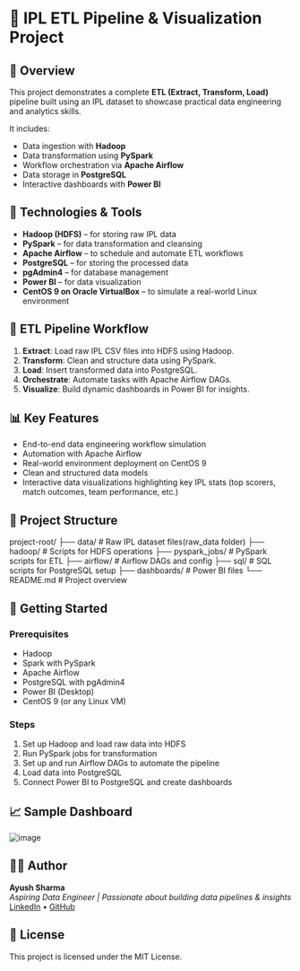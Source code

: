 # 🏏 IPL ETL Pipeline & Visualization Project

## 📌 Overview

This project demonstrates a complete **ETL (Extract, Transform, Load)** pipeline built using an IPL dataset to showcase practical data engineering and analytics skills.

It includes:
- Data ingestion with **Hadoop**
- Data transformation using **PySpark**
- Workflow orchestration via **Apache Airflow**
- Data storage in **PostgreSQL**
- Interactive dashboards with **Power BI**

## 🧰 Technologies & Tools

- **Hadoop (HDFS)** – for storing raw IPL data  
- **PySpark** – for data transformation and cleansing  
- **Apache Airflow** – to schedule and automate ETL workflows  
- **PostgreSQL** – for storing the processed data  
- **pgAdmin4** – for database management  
- **Power BI** – for data visualization  
- **CentOS 9 on Oracle VirtualBox** – to simulate a real-world Linux environment

## 🔄 ETL Pipeline Workflow

1. **Extract**: Load raw IPL CSV files into HDFS using Hadoop.
2. **Transform**: Clean and structure data using PySpark.
3. **Load**: Insert transformed data into PostgreSQL.
4. **Orchestrate**: Automate tasks with Apache Airflow DAGs.
5. **Visualize**: Build dynamic dashboards in Power BI for insights.

## 📊 Key Features

- End-to-end data engineering workflow simulation
- Automation with Apache Airflow
- Real-world environment deployment on CentOS 9
- Clean and structured data models
- Interactive data visualizations highlighting key IPL stats (top scorers, match outcomes, team performance, etc.)

## 📁 Project Structure

project-root/ ├── data/ # Raw IPL dataset files(raw_data folder) ├── hadoop/ # Scripts for HDFS operations ├── pyspark_jobs/ # PySpark scripts for ETL ├── airflow/ # Airflow DAGs and config ├── sql/ # SQL scripts for PostgreSQL setup ├── dashboards/ # Power BI files └── README.md # Project overview


## 🚀 Getting Started

### Prerequisites

- Hadoop
- Spark with PySpark
- Apache Airflow
- PostgreSQL with pgAdmin4
- Power BI (Desktop)
- CentOS 9 (or any Linux VM)

### Steps

1. Set up Hadoop and load raw data into HDFS
2. Run PySpark jobs for transformation
3. Set up and run Airflow DAGs to automate the pipeline
4. Load data into PostgreSQL
5. Connect Power BI to PostgreSQL and create dashboards

## 📈 Sample Dashboard

![image](https://github.com/user-attachments/assets/a6347b60-1a35-4bf4-8aba-93f90086d33c)


## 🧑‍💻 Author

**Ayush Sharma**  
*Aspiring Data Engineer | Passionate about building data pipelines & insights*  
[LinkedIn](www.linkedin.com/in/ayushh-sharma88) • [GitHub](https://github.com/ayushhsharma88?tab=repositories)

## 📄 License

This project is licensed under the MIT License.
